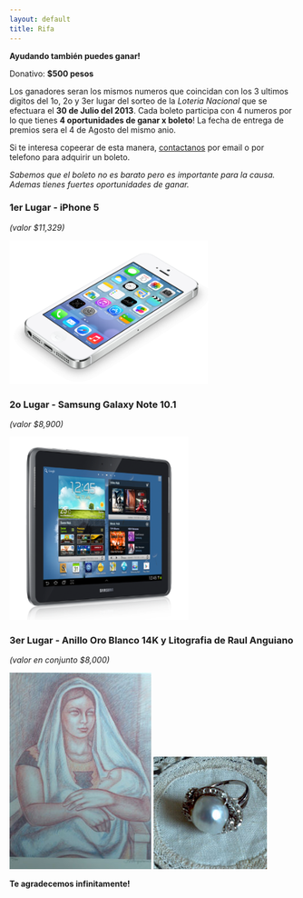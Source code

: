 ```yaml
---
layout: default
title: Rifa
---
```


**Ayudando también puedes ganar!**

Donativo: **$500 pesos**

Los ganadores seran los mismos numeros que coincidan con los 3 ultimos digitos
del 1o, 2o y 3er lugar del sorteo de la *Loteria Nacional* que se efectuara el
**30 de Julio del 2013**. Cada boleto participa con 4 numeros por lo que tienes
**4 oportunidades de ganar x boleto**! La fecha de entrega de premios sera el 4
de Agosto del mismo anio.

Si te interesa copeerar de esta manera, [contactanos](/contacto.html) por email
o por telefono para adquirir un boleto.

*Sabemos que el boleto no es barato pero es importante para la causa. Ademas
tienes fuertes oportunidades de ganar.*

### 1er Lugar - iPhone 5
*(valor $11,329)*

![1er lugar - iPhone5](/assets/images/rifa/iphone5.png)

### 2o Lugar - Samsung Galaxy Note 10.1
*(valor $8,900)*

![2o lugar - Samsung Galaxy Note 10.1](/assets/images/rifa/galaxy-note.png)

### 3er Lugar - Anillo Oro Blanco 14K y Litografia de Raul Anguiano
*(valor en conjunto $8,000)*

![3er lugar - Litografia](/assets/images/rifa/litografia-anguiano.jpg)
![3er lugar - Anillo](/assets/images/rifa/anillo.jpg)

**Te agradecemos infinitamente!**
